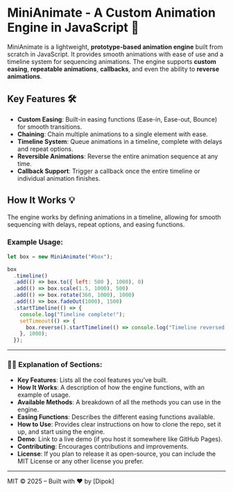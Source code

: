 # MiniAnimate - A Custom Animation Engine in JavaScript 🚀

MiniAnimate is a lightweight, **prototype-based animation engine** built from scratch in JavaScript. It provides smooth animations with ease of use and a timeline system for sequencing animations. The engine supports **custom easing**, **repeatable animations**, **callbacks**, and even the ability to **reverse animations**.

## Key Features 🛠️

- **Custom Easing**: Built-in easing functions (Ease-in, Ease-out, Bounce) for smooth transitions.
- **Chaining**: Chain multiple animations to a single element with ease.
- **Timeline System**: Queue animations in a timeline, complete with delays and repeat options.
- **Reversible Animations**: Reverse the entire animation sequence at any time.
- **Callback Support**: Trigger a callback once the entire timeline or individual animation finishes.

## How It Works 💡

The engine works by defining animations in a timeline, allowing for smooth sequencing with delays, repeat options, and easing functions.

### Example Usage:

```javascript
let box = new MiniAnimate("#box");

box
  .timeline()
  .add(() => box.to({ left: 500 }, 1000), 0)
  .add(() => box.scale(1.5, 1000), 500)
  .add(() => box.rotate(360, 1000), 1000)
  .add(() => box.fadeOut(1000), 1500)
  .startTimeline(() => {
    console.log("Timeline complete!");
    setTimeout(() => {
      box.reverse().startTimeline(() => console.log("Timeline reversed!"));
    }, 1000);
  });
```

---

### 🧑‍💻 **Explanation of Sections**:

- **Key Features**: Lists all the cool features you’ve built.
- **How It Works**: A description of how the engine functions, with an example of usage.
- **Available Methods**: A breakdown of all the methods you can use in the engine.
- **Easing Functions**: Describes the different easing functions available.
- **How to Use**: Provides clear instructions on how to clone the repo, set it up, and start using the engine.
- **Demo**: Link to a live demo (if you host it somewhere like GitHub Pages).
- **Contributing**: Encourages contributions and improvements.
- **License**: If you plan to release it as open-source, you can include the MIT License or any other license you prefer.

---

MIT © 2025 – Built with ❤️ by [Dipok]
